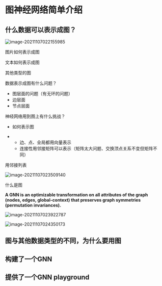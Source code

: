 # 图神经网络简单介绍

## 什么数据可以表示成图？

![image-20211107022155985](C:\Users\10277\AppData\Roaming\Typora\typora-user-images\image-20211107022155985.png)

图片如何表示成图

文本如何表示成图

其他类型的图



数据表示成图有什么问题？

- 图层面的问题（有无环的问题）
- 边层面
- 节点层面

神经网络用到图上有什么挑战？

- 如何表示图

- - 边、点、全局都用向量表示
  - 连接性用邻接矩阵可以表示（矩阵太大问题、交换顶点关系不变但矩阵不同）

用邻接列表

![image-20211107023509140](C:\Users\10277\AppData\Roaming\Typora\typora-user-images\image-20211107023509140.png)

什么是图

**A GNN is an optimizable transformation on all attributes of the graph (nodes, edges, global-context) that preserves graph symmetries (permutation invariances).**

![image-20211107023922787](C:\Users\10277\AppData\Roaming\Typora\typora-user-images\image-20211107023922787.png)

![image-20211107024350173](C:\Users\10277\AppData\Roaming\Typora\typora-user-images\image-20211107024350173.png)

## 图与其他数据类型的不同，为什么要用图

## 构建了一个GNN

## 提供了一个GNN playground